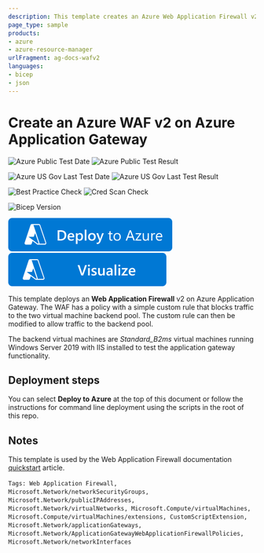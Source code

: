 ```yaml
---
description: This template creates an Azure Web Application Firewall v2 on Azure Application  Gateway with two Windows Server 2016 servers in the backend pool
page_type: sample
products:
- azure
- azure-resource-manager
urlFragment: ag-docs-wafv2
languages:
- bicep
- json
---
```

# Create an Azure WAF v2 on Azure Application Gateway

![Azure Public Test Date](https://azurequickstartsservice.blob.core.windows.net/badges/demos/ag-docs-wafv2/PublicLastTestDate.svg)
![Azure Public Test Result](https://azurequickstartsservice.blob.core.windows.net/badges/demos/ag-docs-wafv2/PublicDeployment.svg)

![Azure US Gov Last Test Date](https://azurequickstartsservice.blob.core.windows.net/badges/demos/ag-docs-wafv2/FairfaxLastTestDate.svg)
![Azure US Gov Last Test Result](https://azurequickstartsservice.blob.core.windows.net/badges/demos/ag-docs-wafv2/FairfaxDeployment.svg)

![Best Practice Check](https://azurequickstartsservice.blob.core.windows.net/badges/demos/ag-docs-wafv2/BestPracticeResult.svg)
![Cred Scan Check](https://azurequickstartsservice.blob.core.windows.net/badges/demos/ag-docs-wafv2/CredScanResult.svg)

![Bicep Version](https://azurequickstartsservice.blob.core.windows.net/badges/demos/ag-docs-wafv2/BicepVersion.svg)

[![Deploy To Azure](https://raw.githubusercontent.com/Azure/azure-quickstart-templates/master/1-CONTRIBUTION-GUIDE/images/deploytoazure.svg?sanitize=true)](https://portal.azure.com/#create/Microsoft.Template/uri/https%3A%2F%2Fraw.githubusercontent.com%2FAzure%2Fazure-quickstart-templates%2Fmaster%2Fdemos%2Fag-docs-wafv2%2Fazuredeploy.json)
[![Visualize](https://raw.githubusercontent.com/Azure/azure-quickstart-templates/master/1-CONTRIBUTION-GUIDE/images/visualizebutton.svg?sanitize=true)](http://armviz.io/#/?load=https%3A%2F%2Fraw.githubusercontent.com%2FAzure%2Fazure-quickstart-templates%2Fmaster%2Fdemos%2Fag-docs-wafv2%2Fazuredeploy.json)

This template deploys an **Web Application Firewall** v2 on Azure Application Gateway. The WAF has a policy with a simple custom rule that blocks traffic to the two virtual machine backend pool. The custom rule can then be modified to allow traffic to the backend pool.

The backend virtual machines are *Standard_B2ms* virtual machines running Windows Server 2019 with IIS installed to test the application gateway functionality.

## Deployment steps

You can select **Deploy to Azure** at the top of this document or follow the instructions for command line deployment using the scripts in the root of this repo.

## Notes

This template is used by the Web Application Firewall documentation [quickstart](https://learn.microsoft.com/azure/web-application-firewall/ag/quick-create-template) article.

`Tags: Web Application Firewall, Microsoft.Network/networkSecurityGroups, Microsoft.Network/publicIPAddresses, Microsoft.Network/virtualNetworks, Microsoft.Compute/virtualMachines, Microsoft.Compute/virtualMachines/extensions, CustomScriptExtension, Microsoft.Network/applicationGateways, Microsoft.Network/ApplicationGatewayWebApplicationFirewallPolicies, Microsoft.Network/networkInterfaces`
